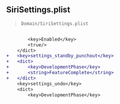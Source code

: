 ## SiriSettings.plist

> `Domain/SiriSettings.plist`

```diff

 		<key>Enabled</key>
 		<true/>
 	</dict>
+	<key>settings_standby_punchout</key>
+	<dict>
+		<key>DevelopmentPhase</key>
+		<string>FeatureComplete</string>
+	</dict>
 	<key>settings_undo</key>
 	<dict>
 		<key>DevelopmentPhase</key>

```
